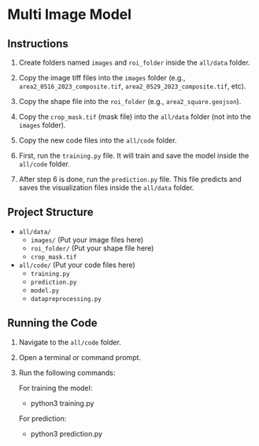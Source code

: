 # Multi Image Model

## Instructions

1. Create folders named `images` and `roi_folder` inside the `all/data` folder.

2. Copy the image tiff files into the `images` folder (e.g., `area2_0516_2023_composite.tif`, `area2_0529_2023_composite.tif`, etc).

3. Copy the shape file into the `roi_folder` (e.g., `area2_square.geojson`).

4. Copy the `crop_mask.tif` (mask file) into the `all/data` folder (not into the `images` folder).

5. Copy the new code files into the `all/code` folder.

6. First, run the `training.py` file. It will train and save the model inside the `all/code` folder.

7. After step 6 is done, run the `prediction.py` file. This file predicts and saves the visualization files inside the `all/data` folder.

## Project Structure

- `all/data/`
  - `images/` (Put your image files here)
  - `roi_folder/` (Put your shape file here)
  - `crop_mask.tif`
- `all/code/` (Put your code files here)
  - `training.py`
  - `prediction.py`
  - `model.py`
  - `datapreprocessing.py`

## Running the Code

1. Navigate to the `all/code` folder.

2. Open a terminal or command prompt.

3. Run the following commands:

   For training the model:
      - python3 training.py

   For prediction:
      - python3 prediction.py
